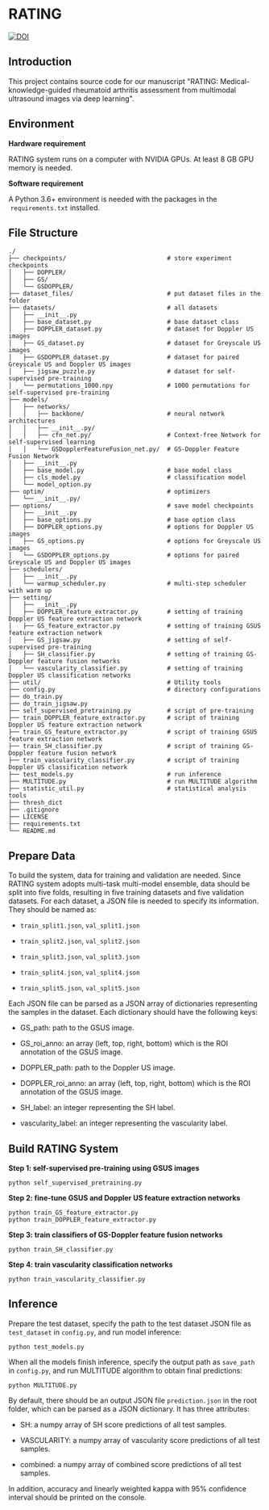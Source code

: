 # RATING

[![DOI](https://zenodo.org/badge/526008863.svg)](https://zenodo.org/badge/latestdoi/526008863) 

## Introduction

This project contains source code for our manuscript "RATING: Medical-knowledge-guided rheumatoid arthritis assessment from multimodal ultrasound images via deep learning".

## Environment

**Hardware requirement**

RATING system runs on a computer with NVIDIA GPUs. At least 8 GB GPU memory is needed.

**Software requirement**

A Python 3.6+ environment is needed with the packages in the  `requirements.txt` installed. 

## File Structure

```
./
├── checkpoints/                            # store experiment checkpoints
│   ├── DOPPLER/
│   ├── GS/
│   └── GSDOPPLER/
├── dataset_files/                          # put dataset files in the folder
├── datasets/                               # all datasets
│   ├── __init__.py
│   ├── base_dataset.py                     # base dataset class
│   ├── DOPPLER_dataset.py                  # dataset for Doppler US images
│   ├── GS_dataset.py                       # dataset for Greyscale US images
│   ├── GSDOPPLER_dataset.py                # dataset for paired Greyscale US and Doppler US images
│   ├── jigsaw_puzzle.py                    # dataset for self-supervised pre-training
│   └── permutations_1000.npy               # 1000 permutations for self-supervised pre-training
├── models/                             
│   ├── networks/                       
│   │   ├── backbone/                       # neural network architectures
│   │   ├── __init__.py/                
│   │   ├── cfn_net.py/                     # Context-free Network for self-supervised learning
│   │   └── GSDopplerFeatureFusion_net.py/  # GS-Doppler Feature Fusion Network
│   ├── __init__.py                     
│   ├── base_model.py                       # base model class
│   ├── cls_model.py                        # classification model
│   └── model_option.py
├── optim/                                  # optimizers
│   └── __init__.py/                    
├── options/                                # save model checkpoints
│   ├── __init__.py
│   ├── base_options.py                     # base option class
│   ├── DOPPLER_options.py                  # options for Doppler US images
│   ├── GS_options.py                       # options for Greyscale US images
│   └── GSDOPPLER_options.py                # options for paired Greyscale US and Doppler US images
├── schedulers/                             
│   ├── __init__.py
│   └── warmup_scheduler.py                 # multi-step scheduler with warm up
├── setting/                                
│   ├── __init__.py
│   ├── DOPPLER_feature_extractor.py        # setting of training Doppler US feature extraction network
│   ├── GS_feature_extractor.py             # setting of training GSUS feature extraction network
│   ├── GS_jigsaw.py                        # setting of self-supervised pre-training
│   ├── SH_classifier.py                    # setting of training GS-Doppler feature fusion networks
│   └── vascularity_classifier.py           # setting of training Doppler US classification networks
├── util/                                   # Utility tools
├── config.py                               # directory configurations 
├── do_train.py                             
├── do_train_jigsaw.py                      
├── self_supervised_pretraining.py          # script of pre-training
├── train_DOPPLER_feature_extractor.py      # script of training Doppler US feature extraction network
├── train_GS_feature_extractor.py           # script of training GSUS feature extraction network
├── train_SH_classifier.py                  # script of training GS-Doppler feature fusion network
├── train_vascularity_classifier.py         # script of training Doppler US classification network
├── test_models.py                          # run inference
├── MULTITUDE.py                            # run MULTITUDE algorithm
├── statistic_util.py                       # statistical analysis tools
├── thresh_dict                            
├── .gitignore
├── LICENSE
├── requirements.txt
└── README.md
```

## Prepare Data

To build the system, data for training and validation are needed. Since RATING system adopts multi-task multi-model ensemble, data should be split into five folds, resulting in five training datasets and five validation datasets. For each dataset, a JSON file is needed to specify its information. They should be named as:

+ `train_split1.json`, `val_split1.json`

+ `train_split2.json`, `val_split2.json`

+ `train_split3.json`, `val_split3.json`

+ `train_split4.json`, `val_split4.json`

+ `train_split5.json`, `val_split5.json`

Each JSON file can be parsed as a JSON array of dictionaries representing the samples in the dataset. Each dictionary should have the following keys:

+ GS_path: path to the GSUS image.

+ GS_roi_anno: an array (left, top, right, bottom) which is the ROI annotation of the GSUS image.

+ DOPPLER_path: path to the Doppler US image.

+ DOPPLER_roi_anno: an array (left, top, right, bottom) which is the ROI annotation of the GSUS image.

+ SH_label: an integer representing the SH label.

+ vascularity_label: an integer representing the vascularity label.

## Build RATING System

**Step 1: self-supervised pre-training using GSUS images**

```shell
python self_supervised_pretraining.py
```

**Step 2: fine-tune GSUS and Doppler US feature extraction networks**

```shell
python train_GS_feature_extractor.py
python train_DOPPLER_feature_extractor.py
```

**Step 3: train classifiers of GS-Doppler feature fusion networks**

```shell
python train_SH_classifier.py
```

**Step 4: train vascularity classification networks**

```shell
python train_vascularity_classifier.py
```

## Inference

Prepare the test dataset, specify the path to the test dataset JSON file as `test_dataset` in `config.py`, and run model inference:

```shell
python test_models.py
```

When all the models finish inference, specify the output path as `save_path` in `config.py`, and run MULTITUDE algorithm to obtain final predictions:

```shell
python MULTITUDE.py
```

By default, there should be an output JSON file `prediction.json` in the root folder, which can be parsed as a JSON dictionary. It has three attributes:

+ SH: a numpy array of SH score predictions of all test samples.

+ VASCULARITY: a numpy array of vascularity score predictions of all test samples.

+ combined: a numpy array of combined score predictions of all test samples.

In addition, accuracy and linearly weighted kappa with 95% confidence interval should be printed on the console.
